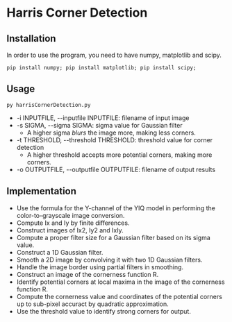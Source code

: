# Harris Corner Detection

## Installation

In order to use the program, you need to have numpy, matplotlib and scipy.

```
pip install numpy; pip install matplotlib; pip install scipy;
```

## Usage

```
py harrisCornerDetection.py
```

* -i INPUTFILE, --inputfile INPUTFILE: filename of input image
* -s SIGMA, --sigma SIGMA: sigma value for Gaussian filter
  * A higher sigma *blurs* the image more, making less corners.
* -t THRESHOLD, --threshold THRESHOLD: threshold value for corner detection
  * A higher threshold accepts more potential corners, making more corners.
* -o OUTPUTFILE, --outputfile OUTPUTFILE: filename of output results

## Implementation

* Use the formula for the Y-channel of the YIQ model in performing the color-to-grayscale image conversion.
* Compute Ix and Iy by finite differences.
* Construct images of Ix2, Iy2 and IxIy.
* Compute a proper filter size for a Gaussian filter based on its sigma value.
* Construct a 1D Gaussian filter.
* Smooth a 2D image by convolving it with two 1D Gaussian filters.
* Handle the image border using partial filters in smoothing.
* Construct an image of the cornerness function R.
* Identify potential corners at local maxima in the image of the cornerness function R.
* Compute the cornerness value and coordinates of the potential corners up to sub-pixel accuract by quadratic approximation.
* Use the threshold value to identify strong corners for output.
